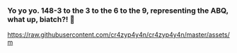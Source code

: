 ### Yo yo yo. 148-3 to the 3 to the 6 to the 9, representing the ABQ, what up, biatch?! 👋

https://raw.githubusercontent.com/cr4zyp4y4n/cr4zyp4y4n/master/assets/m
<!--
**cr4zyp4y4n/cr4zyp4y4n** is a ✨ _special_ ✨ repository because its `README.md` (this file) appears on your GitHub profile.

Here are some ideas to get you started:

- 🔭 I’m currently working on ...
- 🌱 I’m currently learning ...
- 👯 I’m looking to collaborate on ...
- 🤔 I’m looking for help with ...
- 💬 Ask me about ...
- 📫 How to reach me: ...
- 😄 Pronouns: ...
- ⚡ Fun fact: ...
-->
